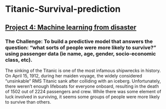 # Titanic-Survival-prediction

## [Project 4: Machine learning from disaster](https://github.com/psharma0912/Titanic-Survival-prediction.git)
### The Challenge: To build a predictive model that answers the question: “what sorts of people were more likely to survive?” using passenger data (ie name, age, gender, socio-economic class, etc).
The sinking of the Titanic is one of the most infamous shipwrecks in history. On April 15, 1912, during her maiden voyage, the widely considered “unsinkable” RMS Titanic sank after colliding with an iceberg. Unfortunately, there weren’t enough lifeboats for everyone onboard, resulting in the death of 1502 out of 2224 passengers and crew. While there was some element of luck involved in surviving, it seems some groups of people were more likely to survive than others.

